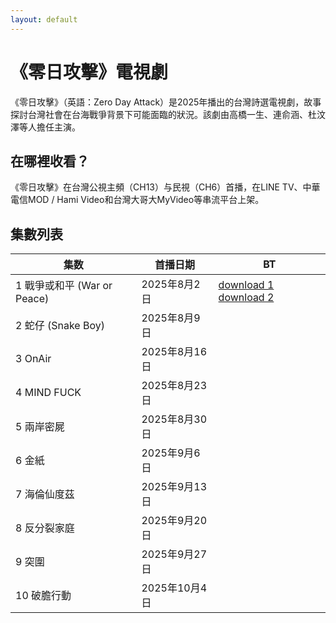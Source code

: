 ```yaml
---
layout: default
---
```

<!-- civirat034
/ Hello world.-->
# 《零日攻擊》電視劇
《零日攻擊》（英語：Zero Day Attack）是2025年播出的台灣詩選電視劇，故事探討台灣社會在台海戰爭背景下可能面臨的狀況。該劇由高橋一生、連俞涵、杜汶澤等人擔任主演。
## 在哪裡收看？
《零日攻擊》在台灣公視主頻（CH13）与民視（CH6）首播，在LINE TV、中華電信MOD / Hami Video和台灣大哥大MyVideo等串流平台上架。
## 集數列表

| 集数 | 首播日期 | BT |
|------|----------|----------|
| 1 戰爭或和平 (War or Peace) | 2025年8月2日 | [download 1](http://bit.ly/4mri17Wt) [download 2](https://tinyurl.com/mvwutk6z)|
| 2 蛇仔 (Snake Boy) | 2025年8月9日 |  |
| 3 OnAir | 2025年8月16日 |  |
| 4 MIND FUCK | 2025年8月23日 |  |
| 5 兩岸密屍 | 2025年8月30日 |  |
| 6 金紙 | 2025年9月6日 |  |
| 7 海倫仙度茲 | 2025年9月13日 |  |
| 8 反分裂家庭 | 2025年9月20日 |  |
| 9 突圍 | 2025年9月27日 |  |
| 10 破膽行動 | 2025年10月4日 |  |
